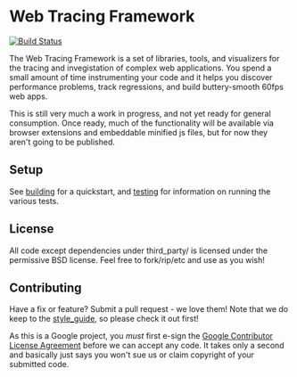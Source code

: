 Web Tracing Framework
================================================================================

[![Build Status](https://travis-ci.org/google/tracing-framework.png)](https://travis-ci.org/google/tracing-framework)

The Web Tracing Framework is a set of libraries, tools, and visualizers for
the tracing and invegistation of complex web applications. You spend a small
amount of time instrumenting your code and it helps you discover performance
problems, track regressions, and build buttery-smooth 60fps web apps.

This is still very much a work in progress, and not yet ready for general
consumption. Once ready, much of the functionality will be available via
browser extensions and embeddable minified js files, but for now they aren't
going to be published.

## Setup

See [building](https://github.com/google/tracing-framework/blob/master/docs/building.md) for a quickstart, and
[testing](https://github.com/google/tracing-framework/blob/master/docs/testing.md) for information on running the various tests.

## License

All code except dependencies under third_party/ is licensed under the permissive BSD license. Feel free to fork/rip/etc and use as you wish!

## Contributing

Have a fix or feature? Submit a pull request - we love them!
Note that we do keep to the [style_guide](https://github.com/google/tracing-framework/blob/master/docs/style_guide.md),
so please check it out first!

As this is a Google project, you *must* first e-sign the
[Google Contributor License Agreement](http://code.google.com/legal/individual-cla-v1.0.html) before we can accept any
code. It takes only a second and basically just says you won't sue us or claim
copyright of your submitted code.
